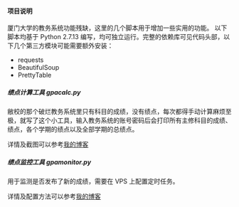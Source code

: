 #### 项目说明

厦门大学的教务系统功能残缺，这里的几个脚本用于增加一些实用的功能。
以下脚本均基于 Python 2.7.13 编写，均可独立运行。完整的依赖库可见代码头部，以下几个第三方模块可能需要额外安装：
- requests
- BeautifulSoup
- PrettyTable

##### 绩点计算工具 gpacalc.py

敝校的那个破烂教务系统里只有科目的成绩，没有绩点，每次都得手动计算麻烦至极，就写了这个小工具，输入教务系统的账号密码后会打印所有主修科目的成绩、绩点，各个学期的绩点以及全部学期的总绩点。

详情及截图可以参考[我的博客]

[我的博客]:http://smartjinyu.com/python/2016/09/09/XMU_GPA_Calc.html

##### 绩点监控工具 gpamonitor.py

用于监测是否发布了新的成绩，需要在 VPS 上配置定时任务。

详情及配置方法可以参考[我的博客]

[我的博客]:http://localhost:4000/python/2017/01/14/xmu_gpa_monitor.html



